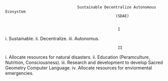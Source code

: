                                     Sustainable Decentralize Autonomous Ecosystem
                                                     (SDAE)
                                                     
                                                     
                                                      I  
                                                      
  i. Sustainable. 
 ii. Decentralize. 
iii. Autonomus.
       
                                                      II
  i. Allocate resources for natural disasters.
 ii. Education (Peramculture, Nutrition, Consciousness).
iii. Research and development to develop Sacred Geometry Computer Language.
 iv. Allocate resources for enviormental emergencies. 
  
